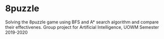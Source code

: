 # 8puzzle
Solving the 8puzzle game using BFS and A* search algorithm and compare their effectivenes. Group project for Artificial Intelligence, UOWM Semester 2019-2020
